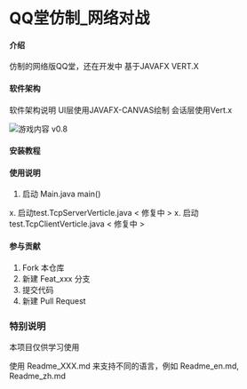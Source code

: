 # QQ堂仿制_网络对战

#### 介绍
仿制的网络版QQ堂，还在开发中
基于JAVAFX VERT.X

#### 软件架构
软件架构说明
UI层使用JAVAFX-CANVAS绘制
会话层使用Vert.x

![游戏内容 v0.8](https://images.gitee.com/uploads/images/2020/0207/170531_4327026b_5148637.png "QQ堂.PNG")

#### 安装教程


#### 使用说明
1. 启动 Main.java main()

x.  启动test.TcpServerVerticle.java < 修复中 >
x.  启动test.TcpClientVerticle.java < 修复中 >

#### 参与贡献

1.  Fork 本仓库
2.  新建 Feat_xxx 分支
3.  提交代码
4.  新建 Pull Request

### 特别说明

本项目仅供学习使用



使用 Readme\_XXX.md 来支持不同的语言，例如 Readme\_en.md, Readme\_zh.md
